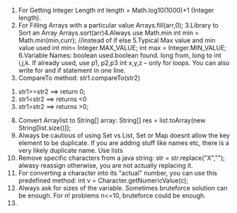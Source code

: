 1. For Getting Integer Length
int length = Math.log10(1000)+1 (Integer length).
2. For Filling Arrays with a particular value
Arrays.fill(arr,0);
3.Library to Sort an Array
Arrays.sort(arr)4.Always use Math.min
int min = Math.min(min,curr); //instead of if else
5.Typical Max value and min value used
int min= Integer.MAX_VALUE; int max = Integer.MIN_VALUE;
6.Variable Names:
boolean used.boolean found. long from, long to int i,j,k. If already used, use p1, p2,p3 int x,y,z – only for loops. You can also write for and if statement in one line.
7. CompareTo method:
str1.compareTo(str2) 
1) str1==str2 ==> return 0;
2) str1<str2 ==> returns <0
3) str1>str2 ==> returns >0;
8. Convert Arraylist to String[] array:
String[] res = list.toArray(new String[list.size()]);
9. Always be cautious of using Set vs List, Set or Map doesnt allow the key element to be duplicate. If you are adding stuff like names etc, there is a very likely duplicate name. Use lists
10. Remove specific characters from a java string:
  str = str.replace("X","");
  alwasy reassign otherwise, you are not actually replacing it.
11. For converting a character into its "actual" number, you can use this predefined method:
  int v = Character.getNumericValue(c);
12. Always ask for sizes of the variable. Sometimes bruteforce solution can be enough. For n! problems n<=10, bruteforce could be enough.
13.